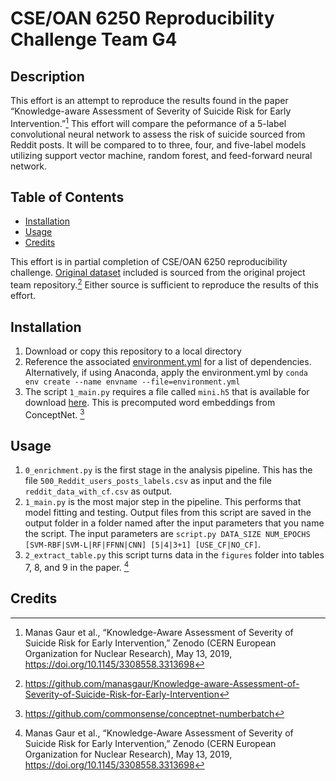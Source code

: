 # CSE/OAN 6250 Reproducibility Challenge Team G4

## Description
This effort is an attempt to reproduce the results found in the paper “Knowledge-aware Assessment of Severity of Suicide Risk for Early Intervention.”[^1] This effort will compare the peformance of a 5-label convolutional neural network to assess the risk of suicide sourced from Reddit posts. It will be compared to to three, four, and five-label models utilizing support vector machine, random forest, and feed-forward neural network. 

## Table of Contents
- [Installation](#installation)
- [Usage](#usage)
- [Credits](#credits)

This effort is in partial completion of CSE/OAN 6250 reproducibility challenge. [Original dataset](500_Reddit_users_posts_labels.csv) included is sourced from the original project team repository.[^2] Either source is sufficient to reproduce the results of this effort.

## Installation
1. Download or copy this repository to a local directory
2. Reference the associated [environment.yml](environment.yml) for a list of dependencies. Alternatively, if using Anaconda, apply the environment.yml by `conda env create --name envname --file=environment.yml`
3. The script `1_main.py` requires a file called `mini.h5` that is available for download [here](http://conceptnet.s3.amazonaws.com/precomputed-data/2016/numberbatch/19.08/mini.h5). This is precomputed word embeddings from ConceptNet. [^3] 

## Usage
1. `0_enrichment.py` is the first stage in the analysis pipeline. This has the file `500_Reddit_users_posts_labels.csv` as input and the file `reddit_data_with_cf.csv` as output.
2. `1_main.py` is the most major step in the pipeline. This performs that model fitting and testing. Output files from this script are saved in the output folder in a folder named after the input parameters that you name the script. The input parameters are `script.py DATA_SIZE NUM_EPOCHS [SVM-RBF|SVM-L|RF|FFNN|CNN] [5|4|3+1] [USE_CF|NO_CF]`.
3. `2_extract_table.py` this script turns data in the `figures` folder into tables 7, 8, and 9 in the paper. [^1]

## Credits
[^1]: Manas Gaur et al., “Knowledge-Aware Assessment of Severity of Suicide Risk for Early Intervention,” Zenodo (CERN European Organization for Nuclear Research), May 13, 2019, https://doi.org/10.1145/3308558.3313698
[^2]: https://github.com/manasgaur/Knowledge-aware-Assessment-of-Severity-of-Suicide-Risk-for-Early-Intervention
[^3]: https://github.com/commonsense/conceptnet-numberbatch
